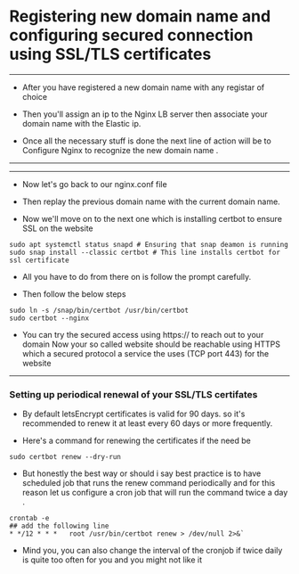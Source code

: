 # Registering new domain name and configuring secured connection using SSL/TLS certificates

---
* After you have registered a new domain name with any registar of choice

* Then you'll assign an ip to the Nginx LB server then associate your domain name with the Elastic ip.


* Once all the necessary stuff is done the next line of action will be to Configure Nginx to recognize the new domain name .

---

---


* Now let's go back to our nginx.conf file

* Then replay the previous domain name with the current domain name.

* Now we'll move on to the next one which is installing certbot to ensure SSL on the website

```
sudo apt systemctl status snapd # Ensuring that snap deamon is running
sudo snap install --classic certbot # This line installs certbot for ssl certificate
```

+ All you have to do from there on is follow the prompt carefully.

+ Then follow the below steps

```
sudo ln -s /snap/bin/certbot /usr/bin/certbot
sudo certbot --nginx
```

* You can try the secured access using https://<domain name> to reach out to your domain Now your so called website should be reachable using HTTPS which a secured protocol a service the uses (TCP port 443) for the website
---

### Setting up periodical renewal of your SSL/TLS certifates

* By default letsEncrypt certificates is valid for 90 days. so it's recommended to renew it at least every 60 days or more frequently.

+ Here's a command for renewing the certificates if the need be

```
sudo certbot renew --dry-run
```

+ But honestly the best way or should i say best practice is to have scheduled job that runs the renew command periodically and for this reason let us configure a cron job that will run the command twice a day .
```
crontab -e
## add the following line
* */12 * * *   root /usr/bin/certbot renew > /dev/null 2>&`
```

+ Mind you, you can also change the interval of the cronjob if twice daily is quite too often for you and you might not like it 




